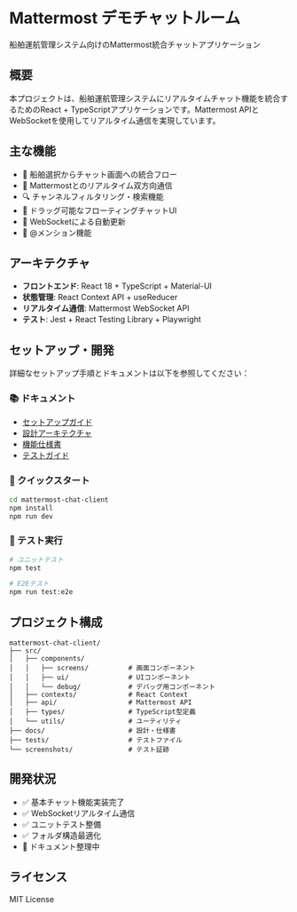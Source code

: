 # Mattermost デモチャットルーム

船舶運航管理システム向けのMattermost統合チャットアプリケーション

## 概要

本プロジェクトは、船舶運航管理システムにリアルタイムチャット機能を統合するためのReact + TypeScriptアプリケーションです。Mattermost APIとWebSocketを使用してリアルタイム通信を実現しています。

## 主な機能

- 🚢 船舶選択からチャット画面への統合フロー
- 💬 Mattermostとのリアルタイム双方向通信
- 🔍 チャンネルフィルタリング・検索機能
- 📱 ドラッグ可能なフローティングチャットUI
- 🔄 WebSocketによる自動更新
- 👥 @メンション機能

## アーキテクチャ

- **フロントエンド**: React 18 + TypeScript + Material-UI
- **状態管理**: React Context API + useReducer
- **リアルタイム通信**: Mattermost WebSocket API
- **テスト**: Jest + React Testing Library + Playwright

## セットアップ・開発

詳細なセットアップ手順とドキュメントは以下を参照してください：

### 📚 ドキュメント

- [セットアップガイド](./mattermost-chat-client/docs/SETUP_GUIDE.md)
- [設計アーキテクチャ](./mattermost-chat-client/docs/architecture/)
- [機能仕様書](./mattermost-chat-client/docs/features/)
- [テストガイド](./mattermost-chat-client/docs/TEST_CHECKLIST.md)

### 🚀 クイックスタート

```bash
cd mattermost-chat-client
npm install
npm run dev
```

### 🧪 テスト実行

```bash
# ユニットテスト
npm test

# E2Eテスト
npm run test:e2e
```

## プロジェクト構成

```
mattermost-chat-client/
├── src/
│   ├── components/
│   │   ├── screens/          # 画面コンポーネント
│   │   ├── ui/               # UIコンポーネント
│   │   └── debug/            # デバッグ用コンポーネント
│   ├── contexts/             # React Context
│   ├── api/                  # Mattermost API
│   ├── types/                # TypeScript型定義
│   └── utils/                # ユーティリティ
├── docs/                     # 設計・仕様書
├── tests/                    # テストファイル
└── screenshots/              # テスト証跡
```

## 開発状況

- ✅ 基本チャット機能実装完了
- ✅ WebSocketリアルタイム通信
- ✅ ユニットテスト整備
- ✅ フォルダ構造最適化
- 🔄 ドキュメント整理中

## ライセンス

MIT License